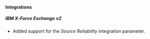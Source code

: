 
#### Integrations
##### IBM X-Force Exchange v2
- Added support for the *Source Reliability* integration parameter.